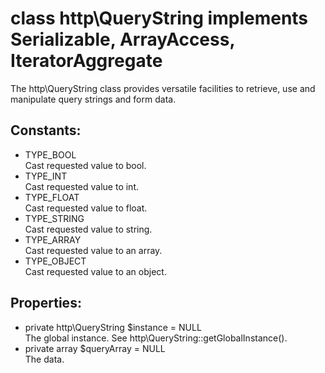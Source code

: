 # class http\QueryString implements Serializable, ArrayAccess, IteratorAggregate

The http\QueryString class provides versatile facilities to retrieve, use and manipulate query strings and form data.

## Constants:

* TYPE_BOOL  
  Cast requested value to bool.
* TYPE_INT  
  Cast requested value to int.
* TYPE_FLOAT  
  Cast requested value to float.
* TYPE_STRING  
  Cast requested value to string.
* TYPE_ARRAY  
  Cast requested value to an array.
* TYPE_OBJECT  
  Cast requested value to an object.


## Properties:

* private http\QueryString $instance = NULL  
  The global instance. See http\QueryString::getGlobalInstance().
* private array $queryArray = NULL  
  The data.


